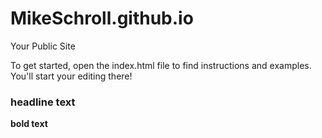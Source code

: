 MikeSchroll.github.io
=====================

Your Public Site

To get started, open the index.html file to find instructions and examples. You'll start your editing there!

### headline text

**bold text**
